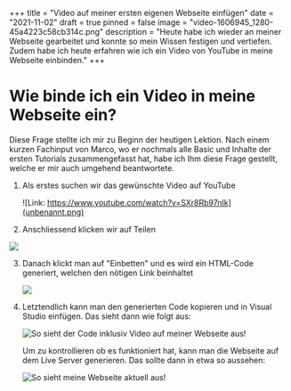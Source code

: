 +++
title = "Video auf meiner ersten eigenen Webseite einfügen"
date = "2021-11-02"
draft = true
pinned = false
image = "video-1606945_1280-45a4223c58cb314c.png"
description = "Heute habe ich wieder an meiner Webseite gearbeitet und konnte so mein Wissen festigen und vertiefen. Zudem habe ich heute erfahren wie ich ein Video von YouTube in meine Webseite einbinden."
+++
# Wie binde ich ein Video in meine Webseite ein?

Diese Frage stellte ich mir zu Beginn der heutigen Lektion. Nach einem kurzen Fachinput von Marco, wo er nochmals alle Basic und Inhalte der ersten Tutorials zusammengefasst hat, habe ich Ihm diese Frage gestellt, welche er mir auch umgehend beantwortete.

1. Als erstes suchen wir das gewünschte Video auf YouTube

   ![Link: https://www.youtube.com/watch?v=SXr8Rb97nIk](unbenannt.png)
2.  Anschliessend klicken wir auf Teilen

   ![](1.png)


3. Danach klickt man auf "Einbetten" und es wird ein HTML-Code generiert, welchen den nötigen Link beinhaltet

   ![](2.png)


4. Letztendlich kann man den generierten Code kopieren und in Visual Studio einfügen. Das sieht dann wie folgt aus:

   ![So sieht der Code inklusiv Video auf meiner Webseite aus!](3.png)

   Um zu kontrollieren ob es funktioniert hat, kann man die Webseite auf dem Live Server generieren. Das sollte dann in etwa so aussehen:

   ![So sieht meine Webseite aktuell aus!](4.png)